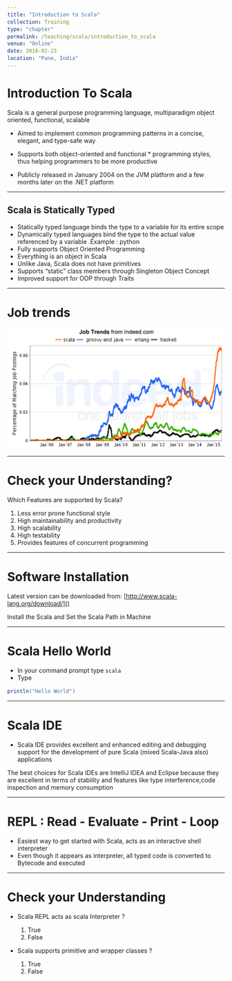 ```yaml
---
title: "Introduction to Scala"
collection: Training
type: "chapter"
permalink: /teaching/scala/introduction_to_scala
venue: "Online"
date: 2016-02-23
location: "Pune, India"
---
```



<!-- .slide: data-background="./images/bg-1.png" -->
# Introduction To Scala
Scala is a general purpose programming language, multiparadigm object oriented, functional, scalable

* Aimed to implement common programming patterns in a concise, elegant, and type-safe way

* Supports both object-oriented and functional * programming styles, thus helping programmers to be more  productive

* Publicly released in January 2004 on the JVM platform and a few months later on the .NET platform

---
<!-- .slide: data-background="./images/bg-1.png" -->
## Scala is Statically Typed
* Statically typed language binds the type to a variable for its entire scope
* Dynamically typed languages bind the type to the actual value referenced by a variable .Example : python
* Fully supports Object Oriented Programming
* Everything is an object in Scala
* Unlike Java, Scala does not have primitives
* Supports “static” class members through Singleton Object Concept
* Improved support for OOP through Traits

---
# Job trends
![alt Job Trends](./images/job-trends.png "Job Trends")

---
# Check your Understanding?
Which Features are supported by Scala?

1. Less error prone functional style
2. High maintainability and productivity
3. High scalability
4. High testability
5. Provides features of concurrent programming

---
# Software Installation
Latest version can be downloaded from: [http://www.scala-lang.org/download/]()

Install the Scala and Set the Scala Path in Machine

---
# Scala Hello World
* In your command prompt type ```scala```
* Type
```scala
println("Hello World")
```
---
# Scala IDE
* Scala IDE provides excellent and enhanced editing and debugging support for the development of pure Scala  (mixed Scala-Java also) applications

The best choices for Scala IDEs are IntelliJ IDEA and Eclipse because they are excellent in terms of stability and  features like type interference,code inspection and memory consumption

---
# REPL : Read - Evaluate - Print - Loop
* Easiest way to get started with Scala, acts as an interactive shell interpreter
* Even though it appears as interpreter, all typed code is converted to Bytecode and executed

---
# Check your Understanding
* Scala REPL acts as scala Interpreter ?

    1. True
    2. False

* Scala supports primitive and wrapper classes ?
    1. True
    2. False





